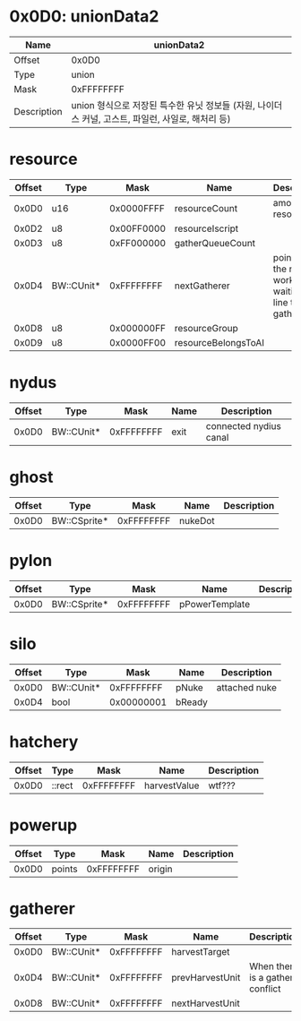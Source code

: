 # 0x0D0: unionData2

| Name | unionData2 |
| ----| ------------ |
| Offset | 0x0D0 |
| Type | union |
| Mask | 0xFFFFFFFF |
| Description | union 형식으로 저장된 특수한 유닛 정보들 (자원, 나이더스 커널, 고스트, 파일런, 사일로, 해처리 등) |<br>

# resource

| Offset | Type | Mask | Name | Description |
| -------| -----| ---- | -----| ------------ |
| 0x0D0 | u16 | 0x0000FFFF | resourceCount | amount of resources |
| 0x0D2 | u8 | 0x00FF0000 | resourceIscript |  |
| 0x0D3 | u8 | 0xFF000000 | gatherQueueCount |  |
| 0x0D4 | BW::CUnit* | 0xFFFFFFFF | nextGatherer | pointer to the next workerunit waiting in line to gather |
| 0x0D8 | u8 | 0x000000FF | resourceGroup |  |
| 0x0D9 | u8 | 0x0000FF00 | resourceBelongsToAI |  |<br>

# nydus

| Offset | Type | Mask | Name | Description |
| -------| -----| ---- | -----| ------------ |
| 0x0D0 | BW::CUnit* | 0xFFFFFFFF | exit | connected nydius canal |<br>

# ghost

| Offset | Type | Mask | Name | Description |
| -------| -----| ---- | -----| ------------ |
| 0x0D0 | BW::CSprite* | 0xFFFFFFFF | nukeDot |  |<br>

# pylon

| Offset | Type | Mask | Name | Description |
| -------| -----| ---- | -----| ------------ |
| 0x0D0 | BW::CSprite* | 0xFFFFFFFF | pPowerTemplate |  |<br>

# silo

| Offset | Type | Mask | Name | Description |
| -------| -----| ---- | -----| ------------ |
| 0x0D0 | BW::CUnit* | 0xFFFFFFFF | pNuke | attached nuke |
| 0x0D4 | bool | 0x00000001 | bReady |  |<br>

# hatchery

| Offset | Type | Mask | Name | Description |
| -------| -----| ---- | -----| ------------ |
| 0x0D0 | ::rect | 0xFFFFFFFF | harvestValue | wtf??? |<br>

# powerup

| Offset | Type | Mask | Name | Description |
| -------| -----| ---- | -----| ------------ |
| 0x0D0 | points | 0xFFFFFFFF | origin |  |<br>

# gatherer

| Offset | Type | Mask | Name | Description |
| -------| -----| ---- | -----| ------------ |
| 0x0D0 | BW::CUnit* | 0xFFFFFFFF | harvestTarget |  |
| 0x0D4 | BW::CUnit* | 0xFFFFFFFF | prevHarvestUnit | When there is a gather conflict |
| 0x0D8 | BW::CUnit* | 0xFFFFFFFF | nextHarvestUnit |  |<br>

